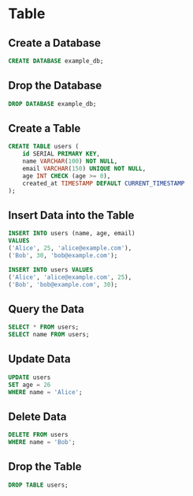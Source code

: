# Table

## Create a Database

```sql
CREATE DATABASE example_db;
```

## Drop the Database

```sql
DROP DATABASE example_db;
```

## Create a Table

```sql
CREATE TABLE users (
    id SERIAL PRIMARY KEY,
    name VARCHAR(100) NOT NULL,
    email VARCHAR(150) UNIQUE NOT NULL,
    age INT CHECK (age >= 0),
    created_at TIMESTAMP DEFAULT CURRENT_TIMESTAMP
);
```

## Insert Data into the Table

```sql
INSERT INTO users (name, age, email)
VALUES
('Alice', 25, 'alice@example.com'),
('Bob', 30, 'bob@example.com');
```

```sql
INSERT INTO users VALUES
('Alice', 'alice@example.com', 25),
('Bob', 'bob@example.com', 30);
```

## Query the Data

```sql
SELECT * FROM users;
SELECT name FROM users;
```

## Update Data

```sql
UPDATE users
SET age = 26
WHERE name = 'Alice';
```

## Delete Data

```sql
DELETE FROM users
WHERE name = 'Bob';
```

## Drop the Table

```sql
DROP TABLE users;
```
